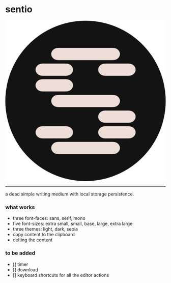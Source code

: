 # sentio

![sentio](/public/android-chrome-512x512.png)

---

a dead simple writing medium with local storage persistence.

### what works

- three font-faces: sans, serif, mono
- five font-sizes: extra small, small, base, large, extra large
- three themes: light, dark, sepia
- copy content to the clipboard
- delting the content

### to be added

- [] timer
- [] download
- [] keyboard shortcuts for all the editor actions
